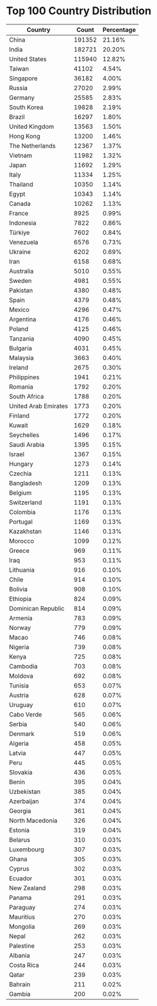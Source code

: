 # Top 100 Country Distribution
| Country | Count | Percentage |
|----|----|----|
| China | 191352 | 21.16% |
| India | 182721 | 20.20% |
| United States | 115940 | 12.82% |
| Taiwan | 41102 | 4.54% |
| Singapore | 36182 | 4.00% |
| Russia | 27020 | 2.99% |
| Germany | 25585 | 2.83% |
| South Korea | 19828 | 2.19% |
| Brazil | 16297 | 1.80% |
| United Kingdom | 13563 | 1.50% |
| Hong Kong | 13200 | 1.46% |
| The Netherlands | 12367 | 1.37% |
| Vietnam | 11982 | 1.32% |
| Japan | 11692 | 1.29% |
| Italy | 11334 | 1.25% |
| Thailand | 10350 | 1.14% |
| Egypt | 10343 | 1.14% |
| Canada | 10262 | 1.13% |
| France | 8925 | 0.99% |
| Indonesia | 7822 | 0.86% |
| Türkiye | 7602 | 0.84% |
| Venezuela | 6576 | 0.73% |
| Ukraine | 6202 | 0.69% |
| Iran | 6158 | 0.68% |
| Australia | 5010 | 0.55% |
| Sweden | 4981 | 0.55% |
| Pakistan | 4380 | 0.48% |
| Spain | 4379 | 0.48% |
| Mexico | 4296 | 0.47% |
| Argentina | 4176 | 0.46% |
| Poland | 4125 | 0.46% |
| Tanzania | 4090 | 0.45% |
| Bulgaria | 4031 | 0.45% |
| Malaysia | 3663 | 0.40% |
| Ireland | 2675 | 0.30% |
| Philippines | 1941 | 0.21% |
| Romania | 1792 | 0.20% |
| South Africa | 1788 | 0.20% |
| United Arab Emirates | 1773 | 0.20% |
| Finland | 1772 | 0.20% |
| Kuwait | 1629 | 0.18% |
| Seychelles | 1496 | 0.17% |
| Saudi Arabia | 1395 | 0.15% |
| Israel | 1367 | 0.15% |
| Hungary | 1273 | 0.14% |
| Czechia | 1211 | 0.13% |
| Bangladesh | 1209 | 0.13% |
| Belgium | 1195 | 0.13% |
| Switzerland | 1191 | 0.13% |
| Colombia | 1176 | 0.13% |
| Portugal | 1169 | 0.13% |
| Kazakhstan | 1146 | 0.13% |
| Morocco | 1099 | 0.12% |
| Greece | 969 | 0.11% |
| Iraq | 953 | 0.11% |
| Lithuania | 916 | 0.10% |
| Chile | 914 | 0.10% |
| Bolivia | 908 | 0.10% |
| Ethiopia | 824 | 0.09% |
| Dominican Republic | 814 | 0.09% |
| Armenia | 783 | 0.09% |
| Norway | 779 | 0.09% |
| Macao | 746 | 0.08% |
| Nigeria | 739 | 0.08% |
| Kenya | 725 | 0.08% |
| Cambodia | 703 | 0.08% |
| Moldova | 692 | 0.08% |
| Tunisia | 653 | 0.07% |
| Austria | 628 | 0.07% |
| Uruguay | 610 | 0.07% |
| Cabo Verde | 565 | 0.06% |
| Serbia | 540 | 0.06% |
| Denmark | 519 | 0.06% |
| Algeria | 458 | 0.05% |
| Latvia | 447 | 0.05% |
| Peru | 445 | 0.05% |
| Slovakia | 436 | 0.05% |
| Benin | 395 | 0.04% |
| Uzbekistan | 385 | 0.04% |
| Azerbaijan | 374 | 0.04% |
| Georgia | 361 | 0.04% |
| North Macedonia | 326 | 0.04% |
| Estonia | 319 | 0.04% |
| Belarus | 310 | 0.03% |
| Luxembourg | 307 | 0.03% |
| Ghana | 305 | 0.03% |
| Cyprus | 302 | 0.03% |
| Ecuador | 301 | 0.03% |
| New Zealand | 298 | 0.03% |
| Panama | 291 | 0.03% |
| Paraguay | 274 | 0.03% |
| Mauritius | 270 | 0.03% |
| Mongolia | 269 | 0.03% |
| Nepal | 262 | 0.03% |
| Palestine | 253 | 0.03% |
| Albania | 247 | 0.03% |
| Costa Rica | 244 | 0.03% |
| Qatar | 239 | 0.03% |
| Bahrain | 211 | 0.02% |
| Gambia | 200 | 0.02% |
